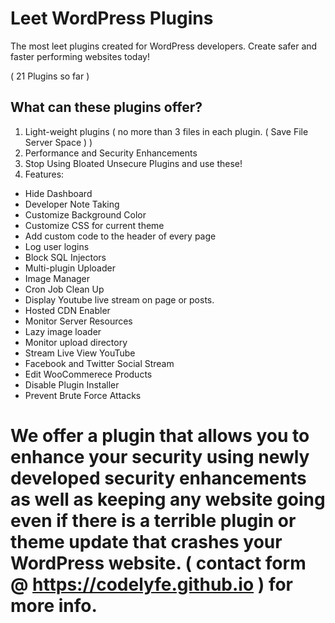 # Leet WordPress Plugins
 The most leet plugins created for WordPress developers. Create safer and faster performing websites today! 

 ( 21 Plugins so far )

## What can these plugins offer?

1. Light-weight plugins ( no more than 3 files in each plugin. ( Save File Server Space ) )
2. Performance and Security Enhancements
3. Stop Using Bloated Unsecure Plugins and use these!
4. Features:
- Hide Dashboard
- Developer Note Taking
- Customize Background Color
- Customize CSS for current theme
- Add custom code to the header of every page
- Log user logins
- Block SQL Injectors
- Multi-plugin Uploader
- Image Manager
- Cron Job Clean Up
- Display Youtube live stream on page or posts.
- Hosted CDN Enabler
- Monitor Server Resources
- Lazy image loader
- Monitor upload directory
- Stream Live View YouTube
- Facebook and Twitter Social Stream
- Edit WooCommerece Products
- Disable Plugin Installer
- Prevent Brute Force Attacks

# We offer a plugin that allows you to enhance your security using newly developed security enhancements as well as keeping any website going even if there is a terrible plugin or theme update that crashes your WordPress website. ( contact form @ https://codelyfe.github.io ) for more info.
